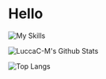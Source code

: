 # Hello

![My Skills](https://skillicons.dev/icons?i=c,cpp,bash)


![LuccaC-M's Github Stats](https://github-readme-stats.vercel.app/api?username=LuccaC-M&show_icons=true&theme=dark)

![Top Langs](https://github-readme-stats.vercel.app/api/top-langs/?username=LuccaC-M&theme=dark)


